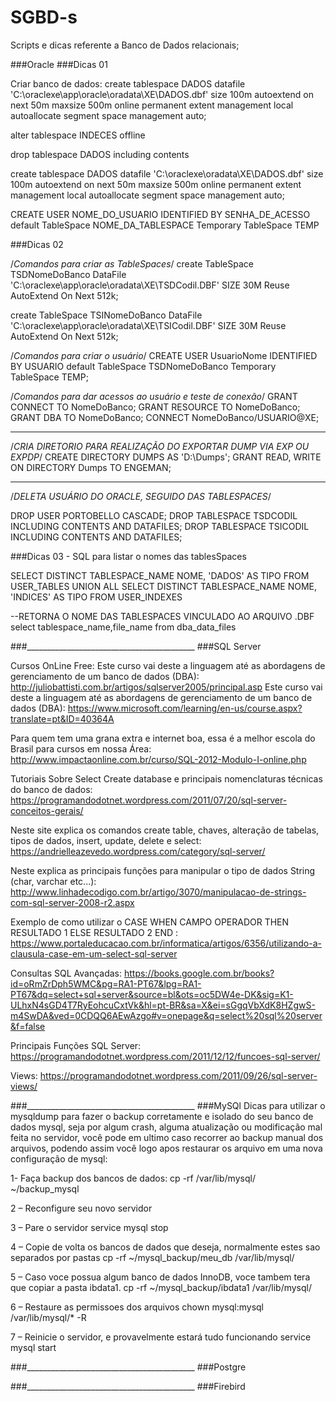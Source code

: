 # SGBD-s
Scripts e dicas referente a Banco de Dados relacionais;

###Oracle
###Dicas 01

Criar banco de dados:
create tablespace DADOS
     datafile
      'C:\oraclexe\app\oracle\oradata\XE\DADOS.dbf' size 100m autoextend on next 50m maxsize 500m
     online
      permanent
      extent management local autoallocate
     segment space management auto;


alter tablespace INDECES offline

drop tablespace DADOS including contents 

create tablespace DADOS
     datafile
      'C:\oraclexe\oradata\XE\DADOS.dbf' size 100m autoextend on next 50m maxsize 500m
     online
      permanent
      extent management local autoallocate
     segment space management auto;



CREATE USER NOME_DO_USUARIO IDENTIFIED BY SENHA_DE_ACESSO
   default TableSpace NOME_DA_TABLESPACE
   Temporary TableSpace TEMP

###Dicas 02

/*Comandos para criar as TableSpaces*/
create TableSpace TSDNomeDoBanco 
   DataFile 'C:\oraclexe\app\oracle\oradata\XE\TSDCodil.DBF' SIZE 30M Reuse
   AutoExtend On Next 512k;

create TableSpace TSINomeDoBanco 
   DataFile 'C:\oraclexe\app\oracle\oradata\XE\TSICodil.DBF' SIZE 30M Reuse
   AutoExtend On Next 512k;


/*Comandos para criar o usuário*/
CREATE USER UsuarioNome IDENTIFIED BY USUARIO
   default TableSpace TSDNomeDoBanco
   Temporary TableSpace TEMP;
   
/*Comandos para dar acessos ao usuário e teste de conexão*/ 
GRANT CONNECT TO NomeDoBanco;
GRANT RESOURCE TO NomeDoBanco;
GRANT DBA TO NomeDoBanco;
CONNECT NomeDoBanco/USUARIO@XE;  

_________________________________________
/*CRIA DIRETORIO PARA REALIZAÇÃO DO EXPORTAR DUMP VIA EXP OU EXPDP*/
CREATE DIRECTORY DUMPS AS 'D:\Dumps\';
GRANT READ, WRITE ON DIRECTORY Dumps TO ENGEMAN;

__________________________________________
/*DELETA USUÁRIO DO ORACLE, SEGUIDO DAS TABLESPACES*/

DROP USER PORTOBELLO CASCADE;
DROP TABLESPACE TSDCODIL INCLUDING CONTENTS AND DATAFILES;
DROP TABLESPACE TSICODIL INCLUDING CONTENTS AND DATAFILES;

###Dicas 03 - SQL para listar o nomes das tablesSpaces

SELECT DISTINCT TABLESPACE_NAME NOME, 'DADOS' AS TIPO FROM USER_TABLES
UNION ALL
SELECT DISTINCT TABLESPACE_NAME NOME, 'INDICES' AS TIPO FROM USER_INDEXES

--RETORNA O NOME DAS TABLESPACES VINCULADO AO ARQUIVO .DBF
select tablespace_name,file_name from dba_data_files 



###__________________________________________
###SQL Server

Cursos OnLine Free:
Este curso vai deste a linguagem até as abordagens de gerenciamento de um banco de dados (DBA): http://juliobattisti.com.br/artigos/sqlserver2005/principal.asp
Este curso vai deste a linguagem até as abordagens de gerenciamento de um banco de dados (DBA): https://www.microsoft.com/learning/en-us/course.aspx?translate=pt&ID=40364A

Para quem tem uma grana extra e internet boa, essa é a melhor escola do Brasil para cursos em nossa Área: http://www.impactaonline.com.br/curso/SQL-2012-Modulo-I-online.php

Tutoriais Sobre Select
Create database e principais nomenclaturas técnicas do banco de dados: https://programandodotnet.wordpress.com/2011/07/20/sql-server-conceitos-gerais/

Neste site explica os comandos create table, chaves, alteração de tabelas, tipos de dados, insert, update, delete e select: https://andrielleazevedo.wordpress.com/category/sql-server/

Neste explica as principais funções para manipular o tipo de dados String (char, varchar etc...): http://www.linhadecodigo.com.br/artigo/3070/manipulacao-de-strings-com-sql-server-2008-r2.aspx

Exemplo de como utilizar o CASE WHEN CAMPO OPERADOR THEN RESULTADO 1 ELSE RESULTADO 2 END : https://www.portaleducacao.com.br/informatica/artigos/6356/utilizando-a-clausula-case-em-um-select-sql-server

Consultas SQL Avançadas: https://books.google.com.br/books?id=oRmZrDph5WMC&pg=RA1-PT67&lpg=RA1-PT67&dq=select+sql+server&source=bl&ots=oc5DW4e-DK&sig=K1-ULhxN4sGD4T7RyEohcuCxtVk&hl=pt-BR&sa=X&ei=sGgqVbXdK8HZgwS-m4SwDA&ved=0CDQQ6AEwAzgo#v=onepage&q=select%20sql%20server&f=false

Principais Funções SQL Server: https://programandodotnet.wordpress.com/2011/12/12/funcoes-sql-server/

Views: https://programandodotnet.wordpress.com/2011/09/26/sql-server-views/




###__________________________________________
###MySQl
Dicas para utilizar o mysqldump para fazer o backup corretamente e isolado do seu banco de dados mysql, seja por algum crash, alguma atualização ou modificação mal feita no servidor, você pode em ultimo caso recorrer ao backup manual dos arquivos, podendo assim você logo apos restaurar os arquivo em uma nova configuração de mysql:

1- Faça backup dos bancos de dados:
cp -rf /var/lib/mysql/ ~/backup_mysql

2 – Reconfigure seu novo servidor

3 – Pare o servidor
service mysql stop

4 – Copie de volta os bancos de dados que deseja, normalmente estes sao separados por pastas
cp -rf ~/mysql_backup/meu_db /var/lib/mysql/

5 – Caso voce possua algum banco de dados InnoDB, voce tambem tera que copiar a pasta ibdata1.
cp -rf ~/mysql_backup/ibdata1 /var/lib/mysql/

6 – Restaure as permissoes dos arquivos
chown mysql:mysql /var/lib/mysql/* -R

7 – Reinicie o servidor, e provavelmente estará tudo funcionando
service mysql start




###__________________________________________
###Postgre





###__________________________________________
###Firebird

